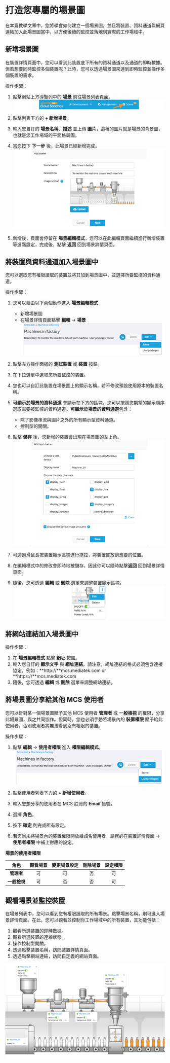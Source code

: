 # 打造您專屬的場景圖

在本篇教學文章中，您將學會如何建立一個場景圖，並且將裝置、資料通道與網頁連結加入此場景圖當中，以方便後續的監控並落地到實際的工作場域中。

## 新增場景圖

在裝置詳情頁面中，您可以看到此裝置底下所有的資料通道以及通道的即時數據。但若想要同時監控多個裝置呢？此時，您可以透過場景圖來達到即時監控並操作多個裝置的需求。

操作步驟：

1. 點擊網站上方導覽列中的 **場景** 前往場景列表頁面。
![Scene on navigation header](../images/Scene/img_scene_01.png)

2. 點擊列表下方的 **+ 新增場景**。
3. 輸入您自訂的 **場景名稱**、**描述** 並上傳 **圖片**，這裡的圖片就是場景的背景圖，也就是您工作場域的平面格局圖。
4. 當您按下 **下一步** 後，此場景已經新增完成。
![Scene on navigation header](../images/Scene/img_scene_02.png)

5. 新增後，頁面會停留在 **場景編輯模式**，您可以在此編輯頁面繼續進行新增裝置等進階設定，完成後，點擊 **返回** 回到場景詳情頁面。


## 將裝置與資料通道加入場景圖中

您可以選取您有權限讀取的裝置並將其加到場景圖中，並選擇所要監控的資料通道。

操作步驟：

1. 您可以藉由以下兩個動作進入 **場景編輯模式**
	* 新增場景圖
	* 在場景詳情頁面點擊 **編輯** -> **場景** 
	![Scene on navigation header](../images/Scene/img_scene_04.png)

2. 點擊左方操作面板的 **測試裝置** 或 **裝置** 按鈕。
3. 在下拉選單中選取您所要監控的裝置。
4. 您也可以自訂此裝置在場景圖上的顯示名稱，若不修改預設使用原本的裝置名稱。
5. **可顯示於場景的資料通道** 會顯示在下方的區塊，您可以按照您期望的顯示順序選取需要被監控的資料通道。**可顯示於場景的資料通道**包含：

	* 除了影像串流與圖片之外的所有顯示型資料通道。
	* 控制型的開關。

6. 點擊 **儲存** 後，您新增的裝置會出現在場景圖的左上角。
![Scene on navigation header](../images/Scene/img_scene_03.png)

7. 可透過滑鼠長按裝置顯示區塊進行拖拉，將裝置擺放到想要的位置。
8. 在編輯模式中的修改會即時地被儲存，因此你可以隨時點擊**返回** 回到場景詳情頁面。
9. 隨後，您可透過 **編輯** 或 **刪除** 選單來調整裝置顯示區塊。
![Scene on navigation header](../images/Scene/img_scene_06.png)


## 將網站連結加入場景圖中

操作步驟：

1. 在 **場景編輯模式** 點擊 **網址** 按鈕。
2. 輸入您自訂的 **顯示文字** 與 **網址連結**。請注意，網址連結的格式必須包含連接協定，例如：**http://**mcs.mediatek.com or **https://**mcs.mediatek.com
3. 隨後，您可透過 **編輯** 或 **刪除** 選單來調整網站連結。

## 將場景圖分享給其他 MCS 使用者

您可以針對某一個場景圖賦予其他 MCS 使用者 **管理者** 或 **一般檢視** 的權限，分享此場景圖，與之共同協作。但同時，您也必須手動將場景內的 **裝置權限** 賦予給此使用者，否則使用者將無法看到沒有權限的裝置。

操作步驟：

1. 點擊 **編輯** -> **使用者權限** 進入 **權限編輯模式**。
![Scene on navigation header](../images/Scene/img_scene_05.png)

2. 點擊使用者列表下方的 **+ 新增使用者**。 
3. 輸入您想分享的使用者在 MCS 註冊的 **Email** 帳號。
4. 選擇 **角色**。
5. 按下 **確定** 則完成所有設定。
6. 若您尚未將場景內的裝置權限開放給該名使用者，請務必在裝置詳情頁面 -> **使用者權限** 中補上對應的設定。

**場景的使用者權限**

| 角色 | 觀看場景 | 變更場景設定 | 刪除場景| 設定權限 |
|:---:|:---:|:---:|:---:|:---:|
|**管理者**|可|可|否|可|
|**一般檢視**|可|否|否|可|

## 觀看場景並監控裝置

在場景列表中，您可以看到您有權限讀取的所有場景。點擊場景名稱，則可進入場景詳情頁面。在此，您可以觀看並控制你工作場域中的所有裝置，其功能包括：

1. 觀看所選裝置的即時數據。
2. 觀看所選裝置的連線狀態。
3. 操作控制型開關。
4. 透過點擊裝置名稱，訪問裝置詳情頁面。
5. 透過點擊網站連結，訪問自定義的網站頁面。

![Scene on navigation header](../images/Scene/img_scene_07.png)
